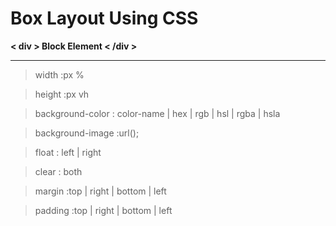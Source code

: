 # Box Layout Using CSS 

**< div > Block Element < /div >**

<hr>

> width :px %

> height :px vh

> background-color : color-name | hex | rgb | hsl | rgba | hsla

> background-image :url();

> float : left | right

> clear : both

> margin :top | right | bottom | left

> padding :top | right | bottom | left

